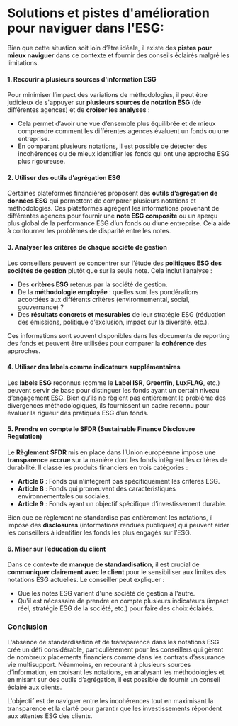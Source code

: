 # Solutions et pistes d'amélioration pour naviguer dans l'ESG:

Bien que cette situation soit loin d’être idéale, il existe des **pistes pour mieux naviguer** dans ce contexte et fournir des conseils éclairés malgré les limitations.

#### 1. **Recourir à plusieurs sources d'information ESG**

Pour minimiser l’impact des variations de méthodologies, il peut être judicieux de s'appuyer sur **plusieurs sources de notation ESG** (de différentes agences) et de **croiser les analyses** :

   - Cela permet d’avoir une vue d’ensemble plus équilibrée et de mieux comprendre comment les différentes agences évaluent un fonds ou une entreprise.
   - En comparant plusieurs notations, il est possible de détecter des incohérences ou de mieux identifier les fonds qui ont une approche ESG plus rigoureuse.

#### 2. **Utiliser des outils d’agrégation ESG**

Certaines plateformes financières proposent des **outils d’agrégation de données ESG** qui permettent de comparer plusieurs notations et méthodologies. Ces plateformes agrègent les informations provenant de différentes agences pour fournir une **note ESG composite** ou un aperçu plus global de la performance ESG d’un fonds ou d’une entreprise. Cela aide à contourner les problèmes de disparité entre les notes.

#### 3. **Analyser les critères de chaque société de gestion**

Les conseillers peuvent se concentrer sur l’étude des **politiques ESG des sociétés de gestion** plutôt que sur la seule note. Cela inclut l’analyse :

   - Des **critères ESG** retenus par la société de gestion.
   - De la **méthodologie employée** : quelles sont les pondérations accordées aux différents critères (environnemental, social, gouvernance) ?
   - Des **résultats concrets et mesurables** de leur stratégie ESG (réduction des émissions, politique d’exclusion, impact sur la diversité, etc.).

Ces informations sont souvent disponibles dans les documents de reporting des fonds et peuvent être utilisées pour comparer la **cohérence** des approches.

#### 4. **Utiliser des labels comme indicateurs supplémentaires**

Les **labels ESG** reconnus (comme le **Label ISR**, **Greenfin**, **LuxFLAG**, etc.) peuvent servir de base pour distinguer les fonds ayant un certain niveau d’engagement ESG. Bien qu’ils ne règlent pas entièrement le problème des divergences méthodologiques, ils fournissent un cadre reconnu pour évaluer la rigueur des pratiques ESG d’un fonds.

#### 5. **Prendre en compte le SFDR (Sustainable Finance Disclosure Regulation)**

Le **Règlement SFDR** mis en place dans l’Union européenne impose une **transparence accrue** sur la manière dont les fonds intègrent les critères de durabilité. Il classe les produits financiers en trois catégories :

   - **Article 6** : Fonds qui n’intègrent pas spécifiquement les critères ESG.
   - **Article 8** : Fonds qui promeuvent des caractéristiques environnementales ou sociales.
   - **Article 9** : Fonds ayant un objectif spécifique d’investissement durable.

Bien que ce règlement ne standardise pas entièrement les notations, il impose des **disclosures** (informations rendues publiques) qui peuvent aider les conseillers à identifier les fonds les plus engagés sur l’ESG.

#### 6. **Miser sur l’éducation du client**

Dans ce contexte de **manque de standardisation**, il est crucial de **communiquer clairement avec le client** pour le sensibiliser aux limites des notations ESG actuelles. Le conseiller peut expliquer :

   - Que les notes ESG varient d'une société de gestion à l'autre.
   - Qu'il est nécessaire de prendre en compte plusieurs indicateurs (impact réel, stratégie ESG de la société, etc.) pour faire des choix éclairés.

### Conclusion

L'absence de standardisation et de transparence dans les notations ESG crée un défi considérable, particulièrement pour les conseillers qui gèrent de nombreux placements financiers comme dans les contrats d’assurance vie multisupport. Néanmoins, en recourant à plusieurs sources d’information, en croisant les notations, en analysant les méthodologies et en misant sur des outils d’agrégation, il est possible de fournir un conseil éclairé aux clients. 

L'objectif est de naviguer entre les incohérences tout en maximisant la transparence et la clarté pour garantir que les investissements répondent aux attentes ESG des clients.
